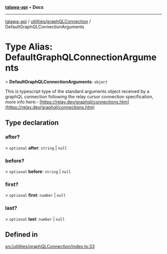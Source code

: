 [**talawa-api**](../../../README.md) • **Docs**

***

[talawa-api](../../../modules.md) / [utilities/graphQLConnection](../README.md) / DefaultGraphQLConnectionArguments

# Type Alias: DefaultGraphQLConnectionArguments

\> **DefaultGraphQLConnectionArguments**: `object`

This is typescript type of the standard arguments object received by a graphQL connection
following the relay cursor connection specification, more info here:- [https://relay.dev/graphql/connections.htm](https://relay.dev/graphql/connections.htm)

## Type declaration

### after?

\> `optional` **after**: `string` \| `null`

### before?

\> `optional` **before**: `string` \| `null`

### first?

\> `optional` **first**: `number` \| `null`

### last?

\> `optional` **last**: `number` \| `null`

## Defined in

[src/utilities/graphQLConnection/index.ts:33](https://github.com/PalisadoesFoundation/talawa-api/blob/92443bb6a5ff3ed66457149a509401986a82e570/src/utilities/graphQLConnection/index.ts#L33)
